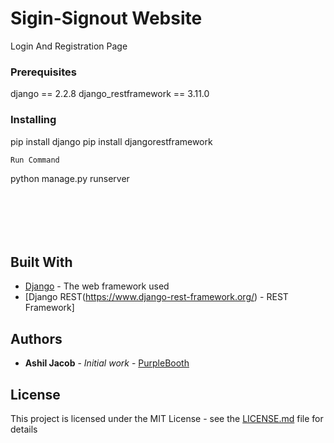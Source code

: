 # Sigin-Signout Website

Login And Registration Page

### Prerequisites

django == 2.2.8
django_restframework == 3.11.0



### Installing

pip install django
pip install djangorestframework
```
Run Command
```

python manage.py runserver

```






```



## Built With

* [Django](https://docs.djangoproject.com/en/3.0/) - The web framework used
* [Django REST(https://www.django-rest-framework.org/) - REST Framework]
 

## Authors

* **Ashil Jacob** - *Initial work* - [PurpleBooth](https://github.com/ashiljacob)



## License

This project is licensed under the MIT License - see the [LICENSE.md](LICENSE.md) file for details


